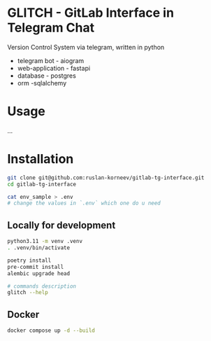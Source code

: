 # GLITCH - GitLab Interface in Telegram Chat
Version Control System via telegram, written in python

- telegram bot - aiogram
- web-application - fastapi
- database - postgres
- orm -sqlalchemy

# Usage
...

# Installation
```bash
git clone git@github.com:ruslan-korneev/gitlab-tg-interface.git
cd gitlab-tg-interface

cat env_sample > .env
# change the values in `.env` which one do u need
```

## Locally for development
```bash
python3.11 -m venv .venv
. .venv/bin/activate

poetry install
pre-commit install
alembic upgrade head

# commands description
glitch --help
```

## Docker
```bash
docker compose up -d --build
```
